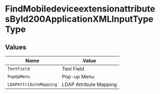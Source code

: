 # FindMobiledeviceextensionattributesById200ApplicationXMLInputTypeType


## Values

| Name                   | Value                  |
| ---------------------- | ---------------------- |
| `TextField`            | Text Field             |
| `PopUpMenu`            | Pop-up Menu            |
| `LDAPAttributeMapping` | LDAP Attribute Mapping |